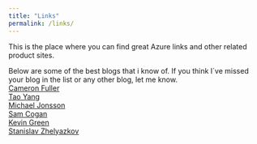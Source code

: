 ```yaml
---
title: "Links"
permalink: /links/
--- 
```


This is the place where you can find great Azure links and other related product sites.

Below are some of the best blogs that i know of. If you think I´ve missed your blog in the list or any other blog, let me know.  
[Cameron Fuller](http://blogs.catapultsystems.com/cfuller/default.aspx "Cameron Fuller´s blog")  
[Tao Yang ](http://blog.tyang.org/ "Tao Yang´s blog")  
[Michael Jonsson ](http://azurefabric.com/ "Michael Jonsson´s blog")  
[Sam Cogan ](http://samcogan.com/ "Sam Cogan´s blog")  
[Kevin Green ](http://kevingreeneitblog.blogspot.se/ "Kevin Green´s blog")  
[Stanislav Zhelyazkov ](https://cloudadministrator.net/ "Stanislav Zhelyazkov´s blog")
